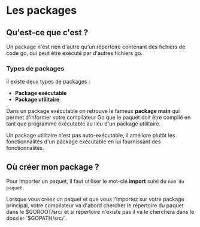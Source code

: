 # Les packages
## Qu'est-ce que c'est ?

Un package n'est rien d'autre qu'un répertoire contenant des fichiers de code go, qui peut être exécuté par d'autres fichiers go.

### Types de packages

il existe deux types de packages :

* **Package exécutable**
* **Package utilitaire**

Dans un package exécutable on retrouve le fameux **package main** qui permet d'informer votre compilateur Go que le paquet doit être compilé en tant que programme exécutable au lieu d'un package utilitaire.

Un package utilitaire n'est pas auto-exécutable, il améliore plutôt les fonctionnalités d'un package exécutable en lui fournissant des fonctionnalités.

## Où créer mon package ?

Pour importer un paquet, il faut utiliser le mot-clé **import** suivi du `nom du paquet`.

Lorsque vous créez un paquet et que vous l'importez sur votre package principal, votre compilateur va d'abord chercher le répertoire du paquet dans le $GOROOT/src/ et si répertoire n'existe pas il va le cherchera dans le dossier `$GOPATH/src/`.
